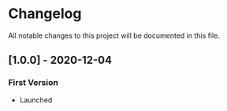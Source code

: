 # Changelog
All notable changes to this project will be documented in this file.

## [1.0.0] - 2020-12-04
### First Version
- Launched